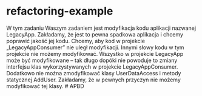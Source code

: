 # refactoring-example
W tym zadaniu Waszym zadaniem jest modyfikacja kodu aplikacji nazwanej LegacyApp. Zakładamy, że jest to pewna spadkowa aplikacja i chcemy poprawić jakość jej kodu. Chcemy, aby kod w projekcie „LegacyAppConsumer” nie uległ modyfikacji. Innymi słowy kodu w tym projekcie nie możemy modyfikować.
Wszystko w projekcie LegacyApp może być modyfikowane – tak długo dopóki nie powoduje to zmiany interfejsu klas wykorzystywanych w projekcie LegacyAppConsumer. Dodatkowo nie można zmodyfikować klasy UserDataAccess i metody statycznej AddUser. Zakładamy, że w pewnych przyczyn nie możemy modyfikować tej klasy.
#   A P B D  
 